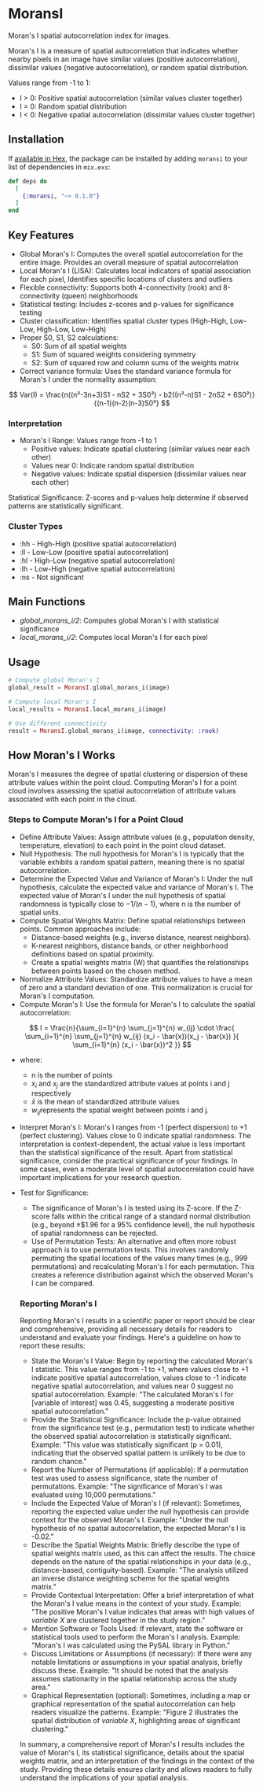 # MoransI

Moran's I spatial autocorrelation index for images.

Moran's I is a measure of spatial autocorrelation that indicates whether nearby pixels in an image have similar values (positive autocorrelation),
dissimilar values (negative autocorrelation), or random spatial distribution.

Values range from -1 to 1:
- I > 0: Positive spatial autocorrelation (similar values cluster together)
- I = 0: Random spatial distribution
- I < 0: Negative spatial autocorrelation (dissimilar values cluster together)

## Installation

If [available in Hex](https://hex.pm/docs/publish), the package can be installed by adding `moransi` to your list of dependencies in `mix.exs`:

```elixir
def deps do
  [
    {:moransi, "~> 0.1.0"}
  ]
end
```

## Key Features

* Global Moran's I: Computes the overall spatial autocorrelation for the entire image. Provides an overall measure of spatial autocorrelation
* Local Moran's I (LISA): Calculates local indicators of spatial association for each pixel, Identifies specific locations of clusters and outliers
* Flexible connectivity: Supports both 4-connectivity (rook) and 8-connectivity (queen) neighborhoods
* Statistical testing: Includes z-scores and p-values for significance testing
* Cluster classification: Identifies spatial cluster types (High-High, Low-Low, High-Low, Low-High)
* Proper S0, S1, S2 calculations:
  * S0: Sum of all spatial weights
  * S1: Sum of squared weights considering symmetry
  * S2: Sum of squared row and column sums of the weights matrix
* Correct variance formula: Uses the standard variance formula for Moran's I under the normality assumption:

$$
  Var(I) = \frac{n((n²-3n+3)S1 - nS2 + 3S0²) - b2((n²-n)S1 - 2nS2 + 6S0²)}{(n-1)(n-2)(n-3)S0²}
$$

### Interpretation

* Moran's I Range: Values range from -1 to 1
  * Positive values: Indicate spatial clustering (similar values near each other)
  * Values near 0: Indicate random spatial distribution
  * Negative values: Indicate spatial dispersion (dissimilar values near each other)

Statistical Significance: Z-scores and p-values help determine if observed patterns are statistically significant.

### Cluster Types

* :hh - High-High (positive spatial autocorrelation)
* :ll - Low-Low (positive spatial autocorrelation)
* :hl - High-Low (negative spatial autocorrelation)
* :lh - Low-High (negative spatial autocorrelation)
* :ns - Not significant

## Main Functions

* *global_morans_i/2*: Computes global Moran's I with statistical significance
* *local_morans_i/2*: Computes local Moran's I for each pixel

## Usage

```elixir
# Compute global Moran's I
global_result = MoransI.global_morans_i(image)

# Compute local Moran's I
local_results = MoransI.local_morans_i(image)

# Use different connectivity
result = MoransI.global_morans_i(image, connectivity: :rook)
```

## How Moran's I Works

Moran's I measures the degree of spatial clustering or dispersion of these attribute values within the point cloud. Computing Moran's I for a point cloud involves assessing the spatial autocorrelation of attribute values associated with each point in the cloud.

### Steps to Compute Moran's I for a Point Cloud

* Define Attribute Values: Assign attribute values (e.g., population density, temperature, elevation) to each point in the point cloud dataset.
* Null Hypothesis: The null hypothesis for Moran's I is typically that the variable exhibits a random spatial pattern, meaning there is no spatial autocorrelation.
* Determine the Expected Value and Variance of Moran's I: Under the null hypothesis, calculate the expected value and variance of Moran's I. The expected value of Moran's I under the null hypothesis of spatial randomness is typically close to $-1/(n-1)$, where n is the number of spatial units.
* Compute Spatial Weights Matrix: Define spatial relationships between points. Common approaches include:
  * Distance-based weights (e.g., inverse distance, nearest neighbors).
  * K-nearest neighbors, distance bands, or other neighborhood definitions based on spatial proximity.
  * Create a spatial weights matrix (W) that quantifies the relationships between points based on the chosen method.
* Normalize Attribute Values: Standardize attribute values to have a mean of zero and a standard deviation of one. This normalization is crucial for Moran's I computation.
* Compute Moran's I: Use the formula for Moran's I to calculate the spatial autocorrelation:

$$
I = \frac{n}{\sum_{i=1}^{n} \sum_{j=1}^{n} w_{ij} \cdot \frac{ \sum_{i=1}^{n} \sum_{j=1}^{n} w_{ij} (x_i - \bar{x})(x_j - \bar{x}) }{ \sum_{i=1}^{n} (x_i - \bar{x})^2 }}
$$

  * where:
    * n is the number of points
    * $x_i$​ and $x_j$​ are the standardized attribute values at points i and j respectively
    * $\bar{x}$ is the mean of standardized attribute values
    * $w_{ij}$​ represents the spatial weight between points i and j.

* Interpret Moran's I: Moran's I ranges from -1 (perfect dispersion) to +1 (perfect clustering). Values close to 0 indicate spatial randomness. The interpretation is context-dependent, the actual value is less important than the statistical significance of the result. Apart from statistical significance, consider the practical significance of your findings. In some cases, even a moderate level of spatial autocorrelation could have important implications for your research question.
* Test for Significance:
  * The significance of Moran's I is tested using its Z-score. If the Z-score falls within the critical range of a standard normal distribution (e.g., beyond ±$1.96 for a 95% confidence level), the null hypothesis of spatial randomness can be rejected.
  * Use of Permutation Tests: An alternative and often more robust approach is to use permutation tests. This involves randomly permuting the spatial locations of the values many times (e.g., 999 permutations) and recalculating Moran's I for each permutation. This creates a reference distribution against which the observed Moran's I can be compared.

  ### Reporting Moran's I

  Reporting Moran's I results in a scientific paper or report should be clear and comprehensive, providing all necessary details for readers to understand and evaluate your findings. Here's a guideline on how to report these results:

  * State the Moran's I Value: Begin by reporting the calculated Moran's I statistic. This value ranges from -1 to +1, where values close to +1 indicate positive spatial autocorrelation, values close to -1 indicate negative spatial autocorrelation, and values near 0 suggest no spatial autocorrelation. Example: "The calculated Moran's I for [variable of interest] was 0.45, suggesting a moderate positive spatial autocorrelation."
  * Provide the Statistical Significance: Include the p-value obtained from the significance test (e.g., permutation test) to indicate whether the observed spatial autocorrelation is statistically significant. Example: "This value was statistically significant (p = 0.01), indicating that the observed spatial pattern is unlikely to be due to random chance."
  * Report the Number of Permutations (if applicable): If a permutation test was used to assess significance, state the number of permutations. Example: "The significance of Moran's I was evaluated using 10,000 permutations."
  * Include the Expected Value of Moran's I (if relevant): Sometimes, reporting the expected value under the null hypothesis can provide context for the observed Moran's I.  Example: "Under the null hypothesis of no spatial autocorrelation, the expected Moran's I is -0.02."
  * Describe the Spatial Weights Matrix: Briefly describe the type of spatial weights matrix used, as this can affect the results. The choice depends on the nature of the spatial relationships in your data (e.g., distance-based, contiguity-based). Example: "The analysis utilized an inverse distance weighting scheme for the spatial weights matrix."
  * Provide Contextual Interpretation: Offer a brief interpretation of what the Moran's I value means in the context of your study. Example: "The positive Moran's I value indicates that areas with high values of _variable X_ are clustered together in the study region."
  * Mention Software or Tools Used: If relevant, state the software or statistical tools used to perform the Moran's I analysis. Example: "Moran's I was calculated using the PySAL library in Python."
  * Discuss Limitations or Assumptions (if necessary): If there were any notable limitations or assumptions in your spatial analysis, briefly discuss these. Example: "It should be noted that the analysis assumes stationarity in the spatial relationship across the study area."
  * Graphical Representation (optional): Sometimes, including a map or graphical representation of the spatial autocorrelation can help readers visualize the patterns. Example: "Figure 2 illustrates the spatial distribution of _variable X_, highlighting areas of significant clustering."
  
  In summary, a comprehensive report of Moran's I results includes the value of Moran's I, its statistical significance, details about the spatial weights matrix, and an interpretation of the findings in the context of the study. Providing these details ensures clarity and allows readers to fully understand the implications of your spatial analysis.